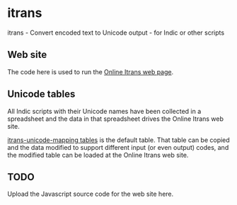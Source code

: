 # itrans
itrans - Convert encoded text to Unicode output - for Indic or other scripts

## Web site

The code here is used to run the [Online Itrans web page](http://www.aczoom/itrans/online/).

## Unicode tables

All Indic scripts with their Unicode names have been collected in a spreadsheet and the data in that spreadsheet drives the Online Itrans web site.

[itrans-unicode-mapping tables](https://docs.google.com/spreadsheets/d/14wZl8zCa4khZV3El2VGoqurKBLGx21mbS-yORi4w7Qo/edit?usp=sharing) is the default table.
That table can be copied and the data modified to support different input (or even output) codes, and the modified table can be loaded at the Online Itrans web site.

## TODO

Upload the Javascript source code for the web site here.

